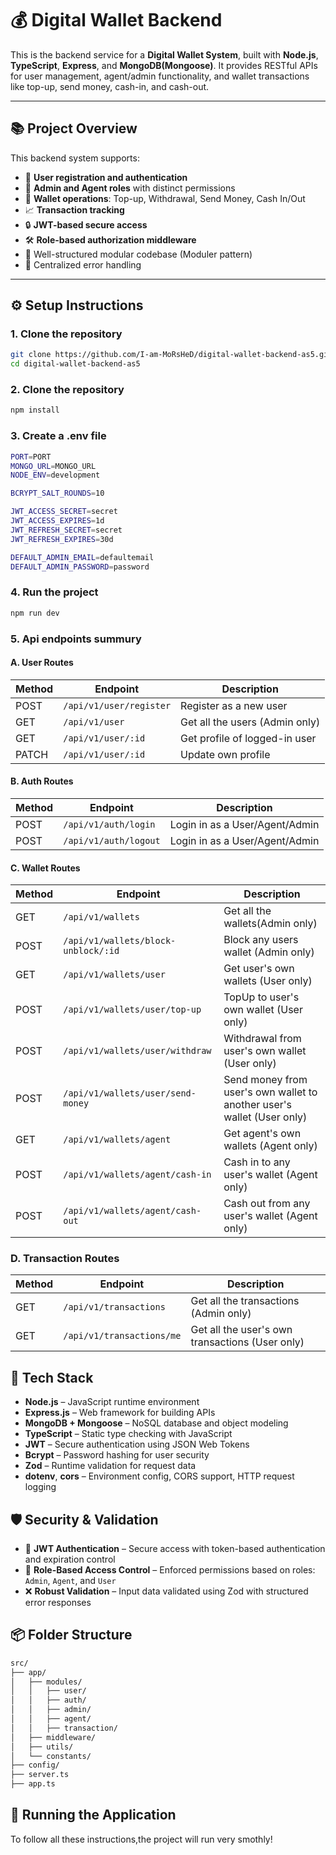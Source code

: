 # 💰 Digital Wallet Backend

This is the backend service for a **Digital Wallet System**, built with **Node.js**, **TypeScript**, **Express**, and **MongoDB(Mongoose)**. It provides RESTful APIs for user management, agent/admin functionality, and wallet transactions like top-up, send money, cash-in, and cash-out.

---

## 📚 Project Overview

This backend system supports:

- 🧑 **User registration and authentication**
- 🏦 **Admin and Agent roles** with distinct permissions
- 💸 **Wallet operations**: Top-up, Withdrawal, Send Money, Cash In/Out
- 📈 **Transaction tracking**
- 🔒 **JWT-based secure access**
- 🛠️ **Role-based authorization middleware**
- 📁 Well-structured modular codebase (Moduler pattern)
- 📄 Centralized error handling

---

## ⚙️ Setup Instructions

### 1. Clone the repository

```bash
git clone https://github.com/I-am-MoRsHeD/digital-wallet-backend-as5.git
cd digital-wallet-backend-as5
```
### 2. Clone the repository
```bash
npm install

```
### 3. Create a .env file

```bash
PORT=PORT
MONGO_URL=MONGO_URL
NODE_ENV=development

BCRYPT_SALT_ROUNDS=10

JWT_ACCESS_SECRET=secret
JWT_ACCESS_EXPIRES=1d
JWT_REFRESH_SECRET=secret
JWT_REFRESH_EXPIRES=30d

DEFAULT_ADMIN_EMAIL=defaultemail
DEFAULT_ADMIN_PASSWORD=password

```
### 4. Run the project
```bash
npm run dev
```

### 5. Api endpoints summury

#### A. User Routes

| Method | Endpoint              | Description                   |
| ------ | --------------------- | ----------------------------- |
| POST   | `/api/v1/user/register` | Register as a new user        |
| GET   | `/api/v1/user`  | Get all the users (Admin only)              |
| GET    | `/api/v1/user/:id`    | Get profile of logged-in user |
| PATCH  | `/api/v1/user/:id`    | Update own profile            |

#### B. Auth Routes

| Method | Endpoint              | Description                   |
| ------ | --------------------- | ----------------------------- |
| POST   | `/api/v1/auth/login` | Login in as a User/Agent/Admin       |
| POST   | `/api/v1/auth/logout`  | Login in as a User/Agent/Admin 

#### C. Wallet Routes

| Method | Endpoint              | Description                   |
| ------ | --------------------- | ----------------------------- |
| GET   | `/api/v1/wallets` | Get all the wallets(Admin only)      |
| POST   | `/api/v1/wallets/block-unblock/:id`  | Block any users wallet (Admin only) 
| GET   | `/api/v1/wallets/user`  | Get user's own wallets (User only) 
| POST   | `/api/v1/wallets/user/top-up`  | TopUp to user's own wallet (User only) 
| POST   | `/api/v1/wallets/user/withdraw`  | Withdrawal from user's own wallet (User only) 
| POST   | `/api/v1/wallets/user/send-money`  | Send money from user's own wallet to another user's wallet (User only)   |
| GET   | `/api/v1/wallets/agent`  | Get agent's own wallets (Agent only)
| POST   | `/api/v1/wallets/agent/cash-in`  | Cash in to any user's wallet (Agent only)
| POST   | `/api/v1/wallets/agent/cash-out`  | Cash out from any user's wallet (Agent only)

### D. Transaction Routes
| Method | Endpoint              | Description                   |
| ------ | --------------------- | ----------------------------- |
| GET   | `/api/v1/transactions` | Get all the transactions (Admin only)      |
| GET   | `/api/v1/transactions/me` | Get all the user's own transactions (User only)      |

## 🧪 Tech Stack

- **Node.js** – JavaScript runtime environment
- **Express.js** – Web framework for building APIs
- **MongoDB + Mongoose** – NoSQL database and object modeling
- **TypeScript** – Static type checking with JavaScript
- **JWT** – Secure authentication using JSON Web Tokens
- **Bcrypt** – Password hashing for user security
- **Zod** – Runtime validation for request data
- **dotenv**, **cors** – Environment config, CORS support, HTTP request logging


## 🛡️ Security & Validation

- 🔐 **JWT Authentication** – Secure access with token-based authentication and expiration control
- 🔐 **Role-Based Access Control** – Enforced permissions based on roles: `Admin`, `Agent`, and `User`
- ❌ **Robust Validation** – Input data validated using Zod with structured error responses

## 📦 Folder Structure
``` bash
src/
├── app/
│   ├── modules/
│   │   ├── user/
│   │   ├── auth/
│   │   ├── admin/
│   │   ├── agent/
│   │   ├── transaction/
│   ├── middleware/
│   ├── utils/
│   └── constants/
├── config/
├── server.ts
├── app.ts

```
## 🚀 Running the Application
To follow all these instructions,the project will run very smothly!